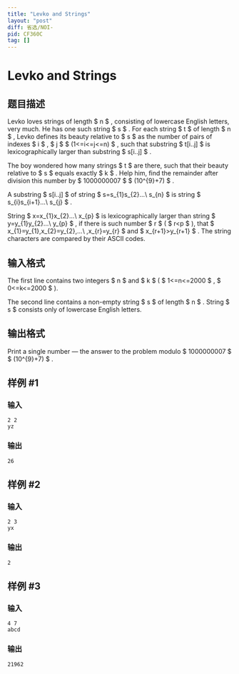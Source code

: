 ```yaml
---
title: "Levko and Strings"
layout: "post"
diff: 省选/NOI-
pid: CF360C
tag: []
---
```


# Levko and Strings

## 题目描述

Levko loves strings of length $ n $ , consisting of lowercase English letters, very much. He has one such string $ s $ . For each string $ t $ of length $ n $ , Levko defines its beauty relative to $ s $ as the number of pairs of indexes $ i $ , $ j $ $ (1<=i<=j<=n) $ , such that substring  $ t[i..j] $ is lexicographically larger than substring $ s[i..j] $ .

The boy wondered how many strings $ t $ are there, such that their beauty relative to $ s $ equals exactly $ k $ . Help him, find the remainder after division this number by $ 1000000007 $ $ (10^{9}+7) $ .

A substring $ s[i..j] $ of string $ s=s_{1}s_{2}...\ s_{n} $ is string $ s_{i}s_{i+1}...\ s_{j} $ .

String $ x=x_{1}x_{2}...\ x_{p} $ is lexicographically larger than string $ y=y_{1}y_{2}...\ y_{p} $ , if there is such number $ r $ ( $ r&lt;p $ ), that $ x_{1}=y_{1},x_{2}=y_{2},...\ ,x_{r}=y_{r} $ and $ x_{r+1}&gt;y_{r+1} $ . The string characters are compared by their ASCII codes.

## 输入格式

The first line contains two integers $ n $ and $ k $ ( $ 1<=n<=2000 $ , $ 0<=k<=2000 $ ).

The second line contains a non-empty string $ s $ of length $ n $ . String $ s $ consists only of lowercase English letters.

## 输出格式

Print a single number — the answer to the problem modulo $ 1000000007 $ $ (10^{9}+7) $ .

## 样例 #1

### 输入

```
2 2
yz

```

### 输出

```
26

```

## 样例 #2

### 输入

```
2 3
yx

```

### 输出

```
2

```

## 样例 #3

### 输入

```
4 7
abcd

```

### 输出

```
21962

```

